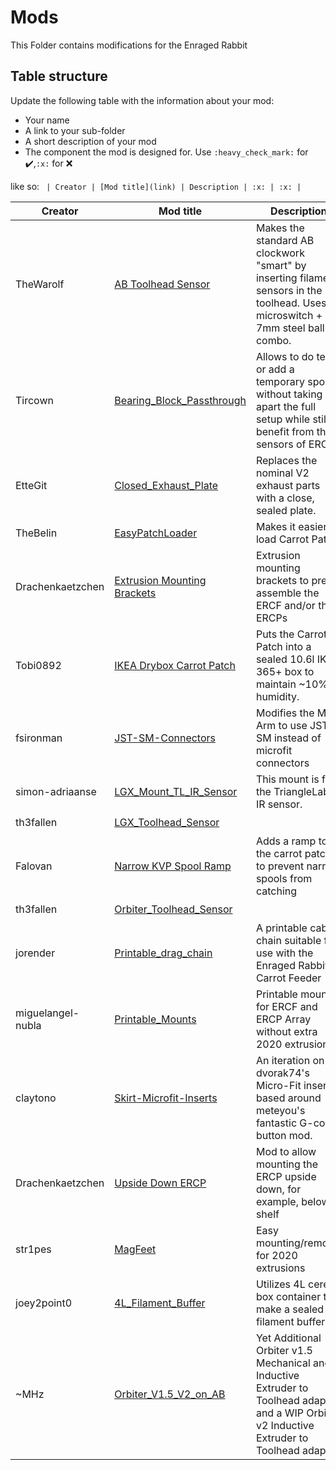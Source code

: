 # Mods 
This Folder contains modifications for the Enraged Rabbit

## Table structure

Update the following table with the information about your mod:
- Your name
- A link to your sub-folder
- A short description of your mod
- The component the mod is designed for. Use `:heavy_check_mark:` for :heavy_check_mark:,`:x:` for :x:

like so:
`
| Creator | [Mod title](link) | Description | :x: | :x: |`


| Creator | Mod title | Description | Feeder | Patch |
| --- | --- | --- | --- | --- |
| TheWarolf | [AB Toolhead Sensor](./AB_Toolhead_Sensor) | Makes the standard AB clockwork "smart" by inserting filament sensors in the toolhead. Uses microswitch + 7mm steel ball combo. | :heavy_check_mark: | :x: |
| Tircown | [Bearing_Block_Passthrough](./Bearing_Block_Passthrough) | Allows to do tests or add a temporary spool without taking apart the full setup while still benefit from the sensors of ERCF. | :heavy_check_mark: | :x: |
| EtteGit | [Closed_Exhaust_Plate](./Closed_Exhaust_Plate) | Replaces the nominal V2 exhaust parts with a close, sealed plate. | :x: | :x: |
| TheBelin | [EasyPatchLoader](./EasyPatchLoader) | Makes it easier to load Carrot Patch. | :x: | ✔️ |
| Drachenkaetzchen | [Extrusion Mounting Brackets](./Extrusion_Mounting_Brackets) | Extrusion mounting brackets to pre-assemble the ERCF and/or the ERCPs | :heavy_check_mark: | :heavy_check_mark: |
| Tobi0892 | [IKEA Drybox Carrot Patch](./IKEA_Drybox_Carrot_Patch) | Puts the Carrot Patch into a sealed 10.6l IKEA 365+ box to maintain ~10% humidity. | :x: | :heavy_check_mark: |
| fsironman | [JST-SM-Connectors](./JST-SM-Connectors) | Modifies the M4 Arm to use JST-SM instead of microfit connectors | :heavy_check_mark: | :x: |
| simon-adriaanse | [LGX_Mount_TL_IR_Sensor](./LGX_Mount_TL_IR_Sensor) | This mount is for the TriangleLabs IR sensor. | :heavy_check_mark: | :x: |
| th3fallen | [LGX_Toolhead_Sensor](./LGX_Toolhead_Sensor) |  | :heavy_check_mark: | :x: |
| Falovan | [Narrow KVP Spool Ramp](./Narrow_KVP_Spool_Ramp) | Adds a ramp to the carrot patch to prevent narrow spools from catching | :x: | :heavy_check_mark: |
| th3fallen | [Orbiter_Toolhead_Sensor](./Orbiter_Toolhead_Sensor) |  | :heavy_check_mark: | :x: |
| jorender | [Printable_drag_chain](./Printable_drag_chain)  | A printable cable chain suitable for use with the Enraged Rabbit Carrot Feeder | :heavy_check_mark: | :x: |
| miguelangel-nubla | [Printable_Mounts](./Printable_Mounts)  | Printable mounts for ERCF and ERCP Array without extra 2020 extrusions. | :heavy_check_mark: | :heavy_check_mark: |
| claytono | [Skirt-Microfit-Inserts](./Skirt-Microfit-Inserts) | An iteration on dvorak74's Micro-Fit inserts, based around meteyou's fantastic G-code button mod. | :heavy_check_mark: | :x: |
| Drachenkaetzchen | [Upside Down ERCP](./Upside_Down_ERCP) | Mod to allow mounting the ERCP upside down, for example, below a shelf | :x: | :heavy_check_mark: |
| str1pes | [MagFeet](./MagFeet) | Easy mounting/removal for 2020 extrusions | :x: | :heavy_check_mark: |
| joey2point0 | [4L_Filament_Buffer](./4L_Filament_Buffer) | Utilizes 4L cereal box container to make a sealed filament buffer. | :x: | :heavy_check_mark: |
| ~MHz | [Orbiter_V1.5_V2_on_AB](./Orbiter_V1.5_V2_on_AB) | Yet Additional Orbiter v1.5 Mechanical and Inductive Extruder to Toolhead adapter and a WIP Orbiter v2 Inductive Extruder to Toolhead adapter  | :heavy_check_mark: | :x: |
